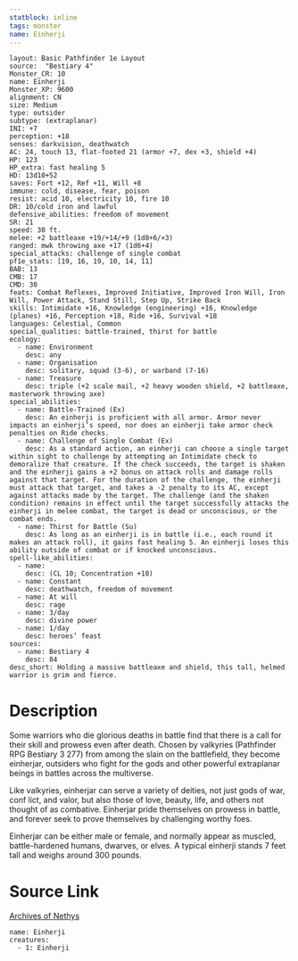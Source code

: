 ```yaml
---
statblock: inline
tags: monster
name: Einherji
---
```

```statblock
layout: Basic Pathfinder 1e Layout
source:  "Bestiary 4"
Monster_CR: 10
name: Einherji
Monster_XP: 9600
alignment: CN
size: Medium
type: outsider
subtype: (extraplanar)
INI: +7
perception: +18
senses: darkvision, deathwatch
AC: 24, touch 13, flat-footed 21 (armor +7, dex +3, shield +4)
HP: 123
HP_extra: fast healing 5
HD: 13d10+52
saves: Fort +12, Ref +11, Will +8
immune: cold, disease, fear, poison
resist: acid 10, electricity 10, fire 10
DR: 10/cold iron and lawful
defensive_abilities: freedom of movement
SR: 21
speed: 30 ft.
melee: +2 battleaxe +19/+14/+9 (1d8+6/×3)
ranged: mwk throwing axe +17 (1d6+4)
special_attacks: challenge of single combat
pf1e_stats: [19, 16, 19, 10, 14, 11]
BAB: 13
CMB: 17
CMD: 30
feats: Combat Reflexes, Improved Initiative, Improved Iron Will, Iron Will, Power Attack, Stand Still, Step Up, Strike Back
skills: Intimidate +16, Knowledge (engineering) +16, Knowledge (planes) +16, Perception +18, Ride +16, Survival +18
languages: Celestial, Common
special_qualities: battle-trained, thirst for battle
ecology:
  - name: Environment
    desc: any
  - name: Organisation
    desc: solitary, squad (3-6), or warband (7-16)
  - name: Treasure
    desc: triple (+2 scale mail, +2 heavy wooden shield, +2 battleaxe, masterwork throwing axe)
special_abilities:
  - name: Battle-Trained (Ex)
    desc: An einherji is proficient with all armor. Armor never impacts an einherji’s speed, nor does an einherji take armor check penalties on Ride checks.
  - name: Challenge of Single Combat (Ex)
    desc: As a standard action, an einherji can choose a single target within sight to challenge by attempting an Intimidate check to demoralize that creature. If the check succeeds, the target is shaken and the einherji gains a +2 bonus on attack rolls and damage rolls against that target. For the duration of the challenge, the einherji must attack that target, and takes a -2 penalty to its AC, except against attacks made by the target. The challenge (and the shaken condition) remains in effect until the target successfully attacks the einherji in melee combat, the target is dead or unconscious, or the combat ends.
  - name: Thirst for Battle (Su)
    desc: As long as an einherji is in battle (i.e., each round it makes an attack roll), it gains fast healing 5. An einherji loses this ability outside of combat or if knocked unconscious.
spell-like_abilities:
  - name:
    desc: (CL 10; Concentration +10)
  - name: Constant
    desc: deathwatch, freedom of movement
  - name: At will
    desc: rage
  - name: 3/day
    desc: divine power
  - name: 1/day
    desc: heroes’ feast
sources:
  - name: Bestiary 4
    desc: 84
desc_short: Holding a massive battleaxe and shield, this tall, helmed warrior is grim and fierce.
```
# Description
Some warriors who die glorious deaths in battle find that there is a call for their skill and prowess even after death. Chosen by valkyries (Pathfinder RPG Bestiary 3 277) from among the slain on the battlefield, they become einherjar, outsiders who fight for the gods and other powerful extraplanar beings in battles across the multiverse.

Like valkyries, einherjar can serve a variety of deities, not just gods of war, conf lict, and valor, but also those of love, beauty, life, and others not thought of as combative. Einherjar pride themselves on prowess in battle, and forever seek to prove themselves by challenging worthy foes.

Einherjar can be either male or female, and normally appear as muscled, battle-hardened humans, dwarves, or elves. A typical einherji stands 7 feet tall and weighs around 300 pounds.
# Source Link
[Archives of Nethys](https://aonprd.com/MonsterDisplay.aspx?ItemName=Einherji)
```encounter-table
name: Einherji
creatures:
  - 1: Einherji
```

